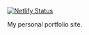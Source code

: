 [![Netlify Status](https://api.netlify.com/api/v1/badges/b52acf6b-db2f-4eff-907b-6bd97cbfdcbd/deploy-status)](https://app.netlify.com/sites/olanetsoft/deploys)

My personal portfolio site.
